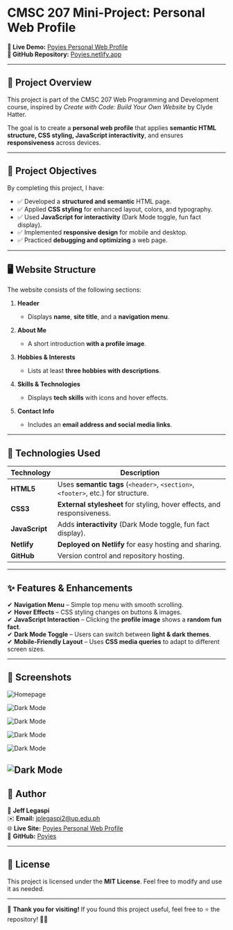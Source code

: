 # **CMSC 207 Mini-Project: Personal Web Profile**
**🚀 Live Demo:** [Poyies Personal Web Profile](https://poyies.netlify.app/)  
**📌 GitHub Repository:** [Poyies.netlify.app](https://github.com/Poyies/poyies.netlify.app)  

---

## 📖 **Project Overview**
This project is part of the CMSC 207 Web Programming and Development course, inspired by *Create with Code: Build Your Own Website* by Clyde Hatter.  

The goal is to create a **personal web profile** that applies **semantic HTML structure, CSS styling, JavaScript interactivity**, and ensures **responsiveness** across devices.

---

## 🎯 **Project Objectives**
By completing this project, I have:
- ✅ Developed a **structured and semantic** HTML page.
- ✅ Applied **CSS styling** for enhanced layout, colors, and typography.
- ✅ Used **JavaScript for interactivity** (Dark Mode toggle, fun fact display).
- ✅ Implemented **responsive design** for mobile and desktop.
- ✅ Practiced **debugging and optimizing** a web page.

---

## 🖥 **Website Structure**
The website consists of the following sections:

1. **Header**
   - Displays **name**, **site title**, and a **navigation menu**.
  
2. **About Me**
   - A short introduction **with a profile image**.
  
3. **Hobbies & Interests**
   - Lists at least **three hobbies with descriptions**.
  
4. **Skills & Technologies**
   - Displays **tech skills** with icons and hover effects.
  
5. **Contact Info**
   - Includes an **email address and social media links**.

---

## 🚀 **Technologies Used**
| Technology  | Description |
|------------|-------------|
| **HTML5**  | Uses **semantic tags** (`<header>`, `<section>`, `<footer>`, etc.) for structure. |
| **CSS3**   | **External stylesheet** for styling, hover effects, and responsiveness. |
| **JavaScript** | Adds **interactivity** (Dark Mode toggle, fun fact display). |
| **Netlify** | **Deployed on Netlify** for easy hosting and sharing. |
| **GitHub** | Version control and repository hosting. |

---

## ✨ **Features & Enhancements**
✔ **Navigation Menu** – Simple top menu with smooth scrolling.  
✔ **Hover Effects** – CSS styling changes on buttons & images.  
✔ **JavaScript Interaction** – Clicking the **profile image** shows a **random fun fact**.  
✔ **Dark Mode Toggle** – Users can switch between **light & dark themes**.  
✔ **Mobile-Friendly Layout** – Uses **CSS media queries** to adapt to different screen sizes.  

---

## 📸 **Screenshots**

![Homepage](assets/screenshots/about.jpg)

![Dark Mode](assets/screenshots/skills.png)

![Dark Mode](assets/screenshots/darkmode.jpg)

![Dark Mode](assets/screenshots/responsive0.jpg)

![Dark Mode](assets/screenshots/responsive1.jpg)

![Dark Mode](assets/screenshots/responsive2.jpg)
---

## 🤝 **Author**
👤 **Jeff Legaspi**  
✉️ **Email:** [jplegaspi2@up.edu.ph](mailto:jplegaspi2@up.edu.ph)  
🌐 **Live Site:** [Poyies Personal Web Profile](https://poyies.netlify.app/)  
📌 **GitHub:** [Poyies](https://github.com/Poyies)  

---

## 📝 **License**
This project is licensed under the **MIT License**. Feel free to modify and use it as needed.

---

🎉 **Thank you for visiting!** If you found this project useful, feel free to ⭐ the repository! 🚀😊  
